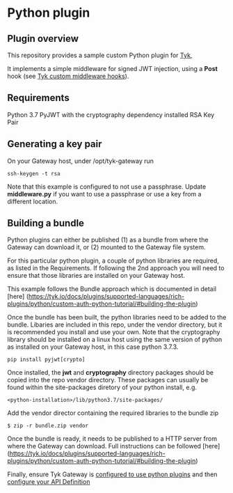# Python plugin

## Plugin overview

This repository provides a sample custom Python plugin for [Tyk](https://tyk.io), 

It implements a simple middleware for signed JWT injection, using a **Post** hook (see [Tyk custom middleware hooks](https://tyk.io/docs/plugins/supported-languages/rich-plugins/rich-plugins-work/#coprocess-dispatcher---hooks)).

## Requirements

Python 3.7
PyJWT with the cryptography dependency installed
RSA Key Pair

## Generating a key pair
On your Gateway host, under /opt/tyk-gateway run

```
ssh-keygen -t rsa
```

Note that this example is configured to not use a passphrase.  Update **middleware.py** if you want to use a passphrase or use a key from a different location.

## Building a bundle

Python plugins can either be published (1) as a bundle from where the Gateway can download it, or (2) mounted to the Gateway file system.

For this particular python plugin, a couple of python libraries are required, as listed in the Requirements.  If following the 2nd approach you will need to ensure that those libraries are installed on your Gateway host.

This example follows the Bundle approach which is documented in detail [here] (https://tyk.io/docs/plugins/supported-languages/rich-plugins/python/custom-auth-python-tutorial/#building-the-plugin)


Once the bundle has been built, the python libraries need to be added to the bundle.  Libaries are included in this repo, under the vendor directory, but it is recommended you install and use your own.  Note that the cryptography library should be installed on a linux host using the same version of python as installed on your Gateway host, in this case python 3.7.3.

```
pip install pyjwt[crypto]
```

Once installed, the **jwt** and **cryptography** directory packages should be copied into the repo vendor directory.  These packages can usually be found within the site-packages diretory of your python install, e.g.


```
<python-installation>/lib/python3.7/site-packages/
```

Add the vendor director containing the required libraries to the bundle zip

```
$ zip -r bundle.zip vendor
```

Once the bundle is ready, it needs to be published to a HTTP server from where the Gateway can download. Full instructions can be followed [here] (https://tyk.io/docs/plugins/supported-languages/rich-plugins/python/custom-auth-python-tutorial/#building-the-plugin)

Finally, ensure Tyk Gateway is [configured to use python plugins](https://tyk.io/docs/plugins/supported-languages/rich-plugins/python/custom-auth-python-tutorial/#configure-tyk) and then [configure your API Definition](https://tyk.io/docs/plugins/supported-languages/rich-plugins/python/custom-auth-python-tutorial/#configure-tyk)

